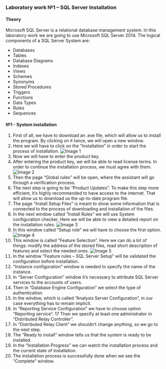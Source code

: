 ### Laboratory work №1 – SQL Server Installation

#### Theory

Microsoft SQL Server is a relational database management system. In this laboratory work we are going to use Microsoft SQL Server 2014. The logical components of a SQL Server System are:
* Databases
* Tables
*	Database Diagrams
* Indexes
* Views
* Schemes
* Synonyms
* Stored Procedures
* Triggers
* Functions
* Data Types
* Rules
* Sequences

#### №1 - System installation
1.	First of all, we have to download an .exe file, which will allow us to install the program. By clicking on it twice, we will open a new window. 
2.	Here we will have to click on the “Installation” in order to start the process of installation.
![Image 1](https://github.com/AnastasiaFAF172/SQL/raw/images/1.png)
3. Now we will have to enter the product key.
4. After entering the product key, we will be able to read license terms. In order to continue the installation process, we must agree with them.
![Image 2](https://github.com/AnastasiaFAF172/SQL/raw/images/2.png)
5.	Then the page “Global rules” will be open, where the assistant will go through a verification process.
6.	The next step is going to be “Product Updates”. To make this step more efficient, it’s highly recommended to have access to the internet. That will allow us to download us the up-to-date program file.
7.	The page “Install Setup Files” is meant to show some information that is connected to the process of downloading and installation of the files.
8.	In the next window called “Install Rules” we will use System configuration checker. Here we will be able to view a detailed report on the installation rules.
![Image 3](https://github.com/AnastasiaFAF172/SQL/raw/images/3.png)
9.	In this window called “Setup role” we will have to choose the first option.
![Image 4](https://github.com/AnastasiaFAF172/SQL/raw/images/3.png)
10.	This window is called “Feature Selection”. Here we can do a lot of things: modify the address of the stored files, read short description of features and select the needed ones.
![Image 5](https://github.com/AnastasiaFAF172/SQL/raw/images/3.png)
11.	In the window “Feature rules – SQL Server Setup” will be validated the configuration before installation.
12.	“Instance configuration” window is needed to specify the name of the instance.
13.	In “Server Configuration” window it’s necessary to attribute SQL Server services to the accounts of users.
14.	Then in “Database Engine Configuration” we select the type of authentication. 
15.	In the window, which is called “Analysis Server Configuration”, in our case everything has to remain implicit. 
16.	In “Reporting Service Configuration” we have to choose option “Reporting service”.
17	Then we specify at least one administrator in “Distributed Relay Controller”.
18.	In “Distributed Relay Client” we shouldn’t change anything, so we go to the next step.
19.	The “Ready to install” window tells us that the system is ready to be installed.
20.	In the “Installation Progress” we can watch the installation process and the current state of installation.
21.	The installation process is successfully done when we see the “Complete” window.
